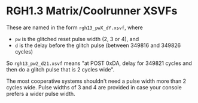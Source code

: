 # RGH1.3 Matrix/Coolrunner XSVFs

These are named in the form `rgh13_pwX_dY.xsvf`, where

- `pw` is the glitched reset pulse width (2, 3 or 4), and
- `d` is the delay before the glitch pulse (between 349816 and 349826 cycles)

So `rgh13_pw2_d21.xsvf` means "at POST 0xDA, delay for 349821 cycles and then do a glitch pulse that is 2 cycles wide".

The most cooperative systems shouldn't need a pulse width more than 2 cycles wide. Pulse widths of 3 and 4 are provided in case
your console prefers a wider pulse width.
